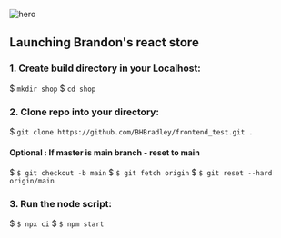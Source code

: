 
![hero](https://github.com/BHBradley/frontend_test/blob/main/public/readme.png?raw=true)

## Launching Brandon's react store

### 1. Create build directory in your Localhost:
$ ```mkdir shop```
$  ```cd shop```

### 2. Clone repo into your directory:
$ ```git clone https://github.com/BHBradley/frontend_test.git .```

#### Optional : If master is main branch - reset to main
$ ```$ git checkout -b main```
$ ```$ git fetch origin```
$ ```$ git reset --hard origin/main```

### 3. Run the node script:
$ ```$ npx ci```
$ ```$ npm start```
